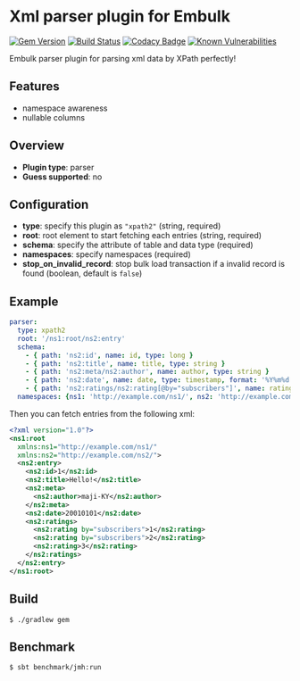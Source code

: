 # Xml parser plugin for Embulk
[![Gem Version](https://badge.fury.io/rb/embulk-parser-xpath2.svg)](https://badge.fury.io/rb/embulk-parser-xpath2)
[![Build Status](https://travis-ci.org/maji-KY/embulk-parser-xpath2.svg?branch=develop)](https://travis-ci.org/maji-KY/embulk-parser-xpath2)
[![Codacy Badge](https://api.codacy.com/project/badge/Grade/1af04aa85e2b477e945c93158512d3b2)](https://www.codacy.com/app/maji-KY/embulk-parser-xpath2?utm_source=github.com&amp;utm_medium=referral&amp;utm_content=maji-KY/embulk-parser-xpath2&amp;utm_campaign=Badge_Grade)
[![Known Vulnerabilities](https://snyk.io/test/github/maji-ky/embulk-parser-xpath2/badge.svg)](https://snyk.io/test/github/maji-ky/embulk-parser-xpath2)

Embulk parser plugin for parsing xml data by XPath perfectly!

## Features

- namespace awareness
- nullable columns

## Overview

* **Plugin type**: parser
* **Guess supported**: no

## Configuration

- **type**: specify this plugin as `"xpath2"` (string, required)
- **root**: root element to start fetching each entries (string, required)
- **schema**: specify the attribute of table and data type (required)
- **namespaces**: specify namespaces (required)
- **stop_on_invalid_record**: stop bulk load transaction if a invalid record is found (boolean, default is `false`)

## Example

```yaml
parser:
  type: xpath2
  root: '/ns1:root/ns2:entry'
  schema:
    - { path: 'ns2:id', name: id, type: long }
    - { path: 'ns2:title', name: title, type: string }
    - { path: 'ns2:meta/ns2:author', name: author, type: string }
    - { path: 'ns2:date', name: date, type: timestamp, format: '%Y%m%d' }
    - { path: 'ns2:ratings/ns2:rating[@by="subscribers"]', name: ratings, type: json }
  namespaces: {ns1: 'http://example.com/ns1/', ns2: 'http://example.com/ns2/'}
```

Then you can fetch entries from the following xml:
```xml
<?xml version="1.0"?>
<ns1:root
  xmlns:ns1="http://example.com/ns1/"
  xmlns:ns2="http://example.com/ns2/">
  <ns2:entry>
    <ns2:id>1</ns2:id>
    <ns2:title>Hello!</ns2:title>
    <ns2:meta>
      <ns2:author>maji-KY</ns2:author>
    </ns2:meta>
    <ns2:date>20010101</ns2:date>
    <ns2:ratings>
      <ns2:rating by="subscribers">1</ns2:rating>
      <ns2:rating by="subscribers">2</ns2:rating>
      <ns2:rating>3</ns2:rating>
    </ns2:ratings>
  </ns2:entry>
</ns1:root>
```
## Build

```
$ ./gradlew gem
```

## Benchmark

```
$ sbt benchmark/jmh:run
```
